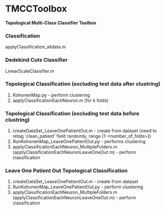 # TMCCToolbox

**Topological Multi-Class Classifier Toolbox**

### Classification
applyClassification_alldata.m

### Dedekind Cuts Classifier
LinearScaleClassifier.m

### Topological Classification (excluding test data after clustring)
1. KohonenMap.py - perform clustering
2. applyClassificationEachNeuron.m (for k folds)

### Topological Classification (excluding test data before clustring)
1. createDataSet_LeaveOnePatientOut.m  - create from dataset (need to retag 'clean_patient' field randomly, range [1-<number_of_folds>])
2. RunKohonenMap_LeaveOnePatientOut.py - performs clustering
3. applyClassificationEachNeuron_MultipleFolders.m (applyClassificationEachNeuronLeaveOneOut.m)  - perform classification

### Leave One Patient Out Topological Classification
1. createDataSet_LeaveOnePatientOut.m  - create from dataset
2. RunKohonenMap_LeaveOnePatientOut.py - perform clustering
3. applyClassificationEachNeuron_MultipleFolders.m (applyClassificationEachNeuronLeaveOneOut.m) - perform classification

